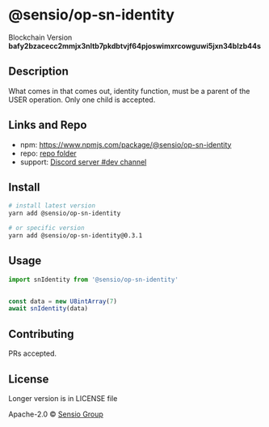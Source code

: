 
  # @sensio/op-sn-identity

  Blockchain Version **bafy2bzacecc2mmjx3nltb7pkdbtvjf64pjoswimxrcowguwi5jxn34blzb44s**
  

  ## Description 
  
  What comes in that comes out, identity function, must be a parent of the USER operation. Only one child is accepted.
  
  ##  Links and Repo

  * npm: https://www.npmjs.com/package/@sensio/op-sn-identity
  * repo: [repo folder](https://gitlab.com/sensio_group/network-js/-/tree/master/operations/snIdentity)
  * support: [Discord server #dev channel](https://discord.gg/JsdKZ5K) 

  ## Install
  
  ```sh
  # install latest version
  yarn add @sensio/op-sn-identity

  # or specific version
  yarn add @sensio/op-sn-identity@0.3.1
  ```
  
  ## Usage
  
  ```ts
  import snIdentity from '@sensio/op-sn-identity'


  const data = new U8intArray(7)
  await snIdentity(data)
  ```
  
  ## Contributing
  
  PRs accepted.
  
  ## License
  
  Longer version is in LICENSE file
  
  Apache-2.0 © [Sensio Group](https://sensio.group) 
  